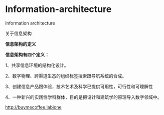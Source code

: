 # Information-architecture
Information architecture

关于信息架构

**信息架构的定义**

**信息架构有四个定义：**

1、共享信息环境的结构化设计。

2、数字物理、跨渠道生态的组织标签搜索跟导航系统的合成。

3、创建信息产品跟体验，技术艺术及科学已提供可用性，可行性和可理解性

4、一种新兴的实践性学科群体，目的是把设计和建筑学的原理导入数字领域中。

http://buymecoffee.labione
